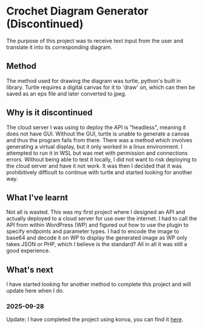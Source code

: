 # Crochet Diagram Generator (Discontinued)

The purpose of this project was to receive text input from the user and translate it into its corresponding diagram.

## Method

The method used for drawing the diagram was turtle, python's built in library. Turtle requires a digital canvas for it to 'draw' on, which can then be saved as an eps file and later converted to jpeg.

## Why is it discontinued

The cloud server I was using to deploy the API is "headless", meaning it does not have GUI. Without the GUI, turtle is unable to generate a canvas and thus the program fails from there. There was a method which involves generating a virtual display, but it only worked in a linux environment. I attempted to run it in WSL but was met with permission and connections errors. Without being able to test it locally, I did not want to risk deploying to the cloud server and have it not work. It was then I decided that it was prohibitively difficult to continue with turtle and started looking for another way.

## What I've learnt

Not all is wasted. This was my first project where I designed an API and actually deployed to a cloud server for use over the internet. I had to call the API from within WordPress (WP) and figured out how to use the plugin to specify endpoints and parameter types. I had to encode the image to base64 and decode it on WP to display the generated image as WP only takes JSON or PHP, which I believe is the standard? All in all it was still a good experience.

## What's next

I have started looking for another method to complete this project and will update here when I do.

### 2025-09-28

Update: I have completed the project using konva, you can find it [here](https://github.com/jaey8den/cdg-konva).
